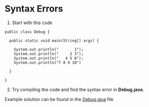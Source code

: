 # Syntax Errors

1. Start with this code

```
public class Debug {

  public static void main(String[] args) {
    
    System.out.println("       1");
    System.out.println("     2 3");
    System.out.println("   4 5 6");
    System.out.println("7 8 9 10")
    
  }
  
}
```

2. Try compiling the code and find the syntax error in **Debug.java**.

Example solution can be found in the [Debug.java](https://github.com/keldavis/Java-Practice/blob/master/Foundations/10.%20Debugging/Syntax%20Errors/Debug.java) file